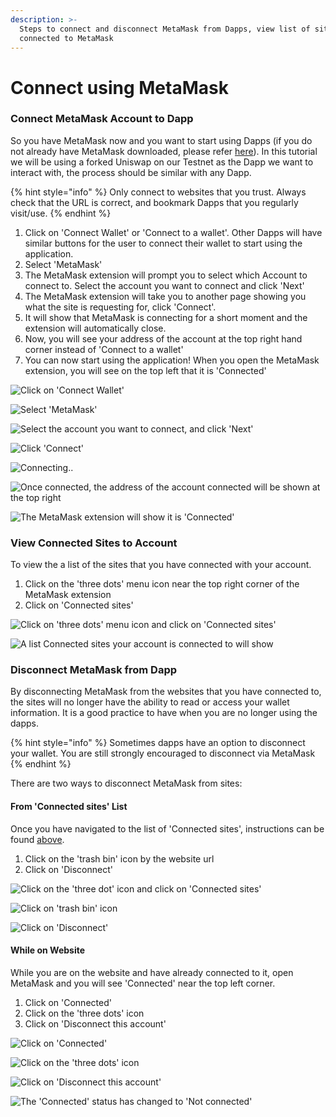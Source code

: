 ```yaml
---
description: >-
  Steps to connect and disconnect MetaMask from Dapps, view list of sites
  connected to MetaMask
---
```


# Connect using MetaMask

### Connect MetaMask Account to Dapp

So you have MetaMask now and you want to start using Dapps (if you do not already have MetaMask downloaded, please refer [here](../metamask/download-and-install-metamask.md)). In this tutorial we will be using a forked Uniswap on our Testnet as the Dapp we want to interact with, the process should be similar with any Dapp.

{% hint style="info" %}
Only connect to websites that you trust. Always check that the URL is correct, and bookmark Dapps that you regularly visit/use.
{% endhint %}

1. Click on 'Connect Wallet' or 'Connect to a wallet'. Other Dapps will have similar buttons for the user to connect their wallet to start using the application.
2. Select 'MetaMask'
3. The MetaMask extension will prompt you to select which Account to connect to. Select the account you want to connect and click 'Next'
4. The MetaMask extension will take you to another page showing you what the site is requesting for, click 'Connect'.
5. It will show that MetaMask is connecting for a short moment and the extension will automatically close.
6. Now, you will see your address of the account at the top right hand corner instead of 'Connect to a wallet'
7. You can now start using the application! When you open the MetaMask extension, you will see on the top left that it is 'Connected'

![Click on 'Connect Wallet'](../../.gitbook/assets/connectMM1.png)

![Select 'MetaMask'](../../.gitbook/assets/connectMM2.png)

![Select the account you want to connect, and click 'Next'](../../.gitbook/assets/connectMM3.png)

![Click 'Connect'](../../.gitbook/assets/connectMM4.png)

![Connecting..](../../.gitbook/assets/connectMM5.png)

![Once connected, the address of the account connected will be shown at the top right](../../.gitbook/assets/connectMM6.png)

![The MetaMask extension will show it is 'Connected'](../../.gitbook/assets/connectMM7.png)

### View Connected Sites to Account

To view the a list of the sites that you have connected with your account.

1. Click on the 'three dots' menu icon near the top right corner of the MetaMask extension
2. Click on 'Connected sites'

![Click on 'three dots' menu icon and click on 'Connected sites'](../../.gitbook/assets/connectedsite1.png)

![A list Connected sites your account is connected to will show](../../.gitbook/assets/connectedsite2.png)

### Disconnect MetaMask from Dapp

By disconnecting MetaMask from the websites that you have connected to, the sites will no longer have the ability to read or access your wallet information. It is a good practice to have when you are no longer using the dapps.

{% hint style="info" %}
Sometimes dapps have an option to disconnect your wallet. You are still strongly encouraged to disconnect via MetaMask
{% endhint %}

There are two ways to disconnect MetaMask from sites:

#### From 'Connected sites' List

Once you have navigated to the list of 'Connected sites', instructions can be found [above](connect-using-metamask.md#view-connected-sites-to-account).

1. Click on the 'trash bin' icon by the website url
2. Click on 'Disconnect'

![Click on the 'three dot' icon and click on 'Connected sites'](../../.gitbook/assets/disconnectMM-B1.png)

![Click on 'trash bin' icon](../../.gitbook/assets/disconnectMM-B2.png)

![Click on 'Disconnect'](../../.gitbook/assets/disconnectMM-B3.png)

#### While on Website

While you are on the website and have already connected to it, open MetaMask and you will see 'Connected' near the top left corner.

1. Click on 'Connected'
2. Click on the 'three dots' icon
3. Click on 'Disconnect this account'

![Click on 'Connected'](../../.gitbook/assets/disconnectMM-A1.png)

![Click on the 'three dots' icon](../../.gitbook/assets/disconnectMM-A2.png)

![Click on 'Disconnect this account'](../../.gitbook/assets/disconnectMM-A3.png)

![The 'Connected' status has changed to 'Not connected'](../../.gitbook/assets/disconnectMM-A4.png)
